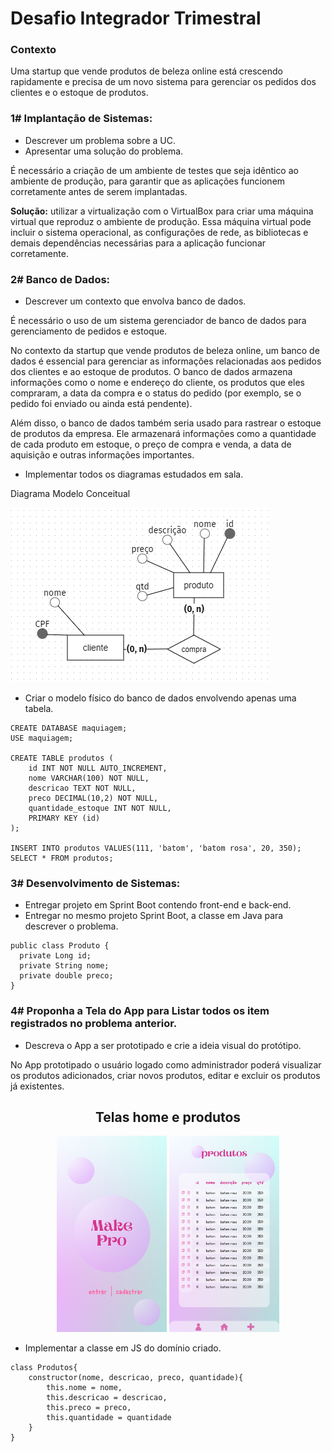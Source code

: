 # Desafio Integrador Trimestral

### Contexto
Uma startup que vende produtos de beleza online está crescendo rapidamente e precisa de um novo sistema para gerenciar os pedidos dos clientes e o estoque de produtos.

### 1# Implantação de Sistemas:
- Descrever um problema sobre a UC. 
- Apresentar uma solução do problema. 

É necessário a criação de um ambiente de testes que seja idêntico ao ambiente de produção, para garantir que as aplicações funcionem corretamente antes de serem implantadas.

**Solução:** utilizar a virtualização com o VirtualBox para criar uma máquina virtual que reproduz o ambiente de produção. Essa máquina virtual pode incluir o sistema operacional, as configurações de rede, as bibliotecas e demais dependências necessárias para a aplicação funcionar corretamente.

### 2# Banco de Dados:

- Descrever um contexto que envolva banco de dados.

É necessário o uso de um sistema gerenciador de banco de dados para gerenciamento de pedidos e estoque.

No contexto da startup que vende produtos de beleza online, um banco de dados é essencial para gerenciar as informações relacionadas aos pedidos dos clientes e ao estoque de produtos. O banco de dados armazena informações como o nome e endereço do cliente, os produtos que eles compraram, a data da compra e o status do pedido (por exemplo, se o pedido foi enviado ou ainda está pendente).

Além disso, o banco de dados também seria usado para rastrear o estoque de produtos da empresa. Ele armazenará informações como a quantidade de cada produto em estoque, o preço de compra e venda, a data de aquisição e outras informações importantes.

- Implementar todos os diagramas estudados em sala.

Diagrama Modelo Conceitual 

<img src="./telas/brmodelo.png">

- Criar o modelo físico do banco de dados envolvendo apenas uma tabela. 


```
CREATE DATABASE maquiagem;
USE maquiagem;

CREATE TABLE produtos (
    id INT NOT NULL AUTO_INCREMENT,
    nome VARCHAR(100) NOT NULL,
    descricao TEXT NOT NULL,
    preco DECIMAL(10,2) NOT NULL,
    quantidade_estoque INT NOT NULL,
    PRIMARY KEY (id)
);

INSERT INTO produtos VALUES(111, 'batom', 'batom rosa', 20, 350);
SELECT * FROM produtos;
```


### 3# Desenvolvimento de Sistemas:

- Entregar projeto em Sprint Boot contendo front-end e back-end. 
- Entregar no mesmo projeto Sprint Boot, a classe em Java para descrever o problema. 

```
public class Produto {
  private Long id;
  private String nome;
  private double preco;
}
```

### 4# Proponha a Tela do App para Listar todos os item registrados no problema anterior.

- Descreva o App a ser prototipado e crie a ideia visual do protótipo.

No App prototipado o usuário logado como administrador poderá visualizar os produtos adicionados, criar novos produtos, editar e excluir os produtos já existentes.

<div align="center">
    <h2>Telas home e produtos</h2>
<div align="center">
<img width="35%" margin-right="20px" src="./telas/inicio.png">
<img width="35%" src="./telas/produtos.png">
</div>
</div>

- Implementar a classe em JS do domínio criado. 

```
class Produtos{
    constructor(nome, descricao, preco, quantidade){
        this.nome = nome,
        this.descricao = descricao,
        this.preco = preco,
        this.quantidade = quantidade
    }
}
```

